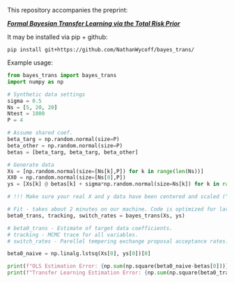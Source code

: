 This repository accompanies the preprint:

***[Formal Bayesian Transfer Learning via the Total Risk Prior](https://arxiv.org/abs/2507.23768)***

It may be installed via pip + github:
```
pip install git+https://github.com/NathanWycoff/bayes_trans/
```

Example usage:

```python
from bayes_trans import bayes_trans
import numpy as np

# Synthetic data settings
sigma = 0.5
Ns = [5, 20, 20]
Ntest = 1000
P = 4

# Assume shared coef.
beta_targ = np.random.normal(size=P)
beta_other = np.random.normal(size=P)
betas = [beta_targ, beta_targ, beta_other]

# Generate data
Xs = [np.random.normal(size=[Ns[k],P]) for k in range(len(Ns))]
XX0 = np.random.normal(size=[Ns[0],P])
ys = [Xs[k] @ betas[k] + sigma*np.random.normal(size=Ns[k]) for k in range(len(Ns))]

# !!! Make sure your real X and y data have been centered and scaled ("z-scored")!!!

# Fit - takes about 2 minutes on our machine. Code is optimized for larger datasets.
beta0_trans, tracking, switch_rates = bayes_trans(Xs, ys)

# beta0_trans - Estimate of target data coefficients.
# tracking - MCMC trace for all variables.
# switch_rates - Parellel tempering exchange proposal acceptance rates.

beta0_naive = np.linalg.lstsq(Xs[0], ys[0])[0]

print(f"OLS Estimation Error: {np.sum(np.square(beta0_naive-betas[0]))}")
print(f"Transfer Learning Estimation Error: {np.sum(np.square(beta0_trans-betas[0]))}")

```
